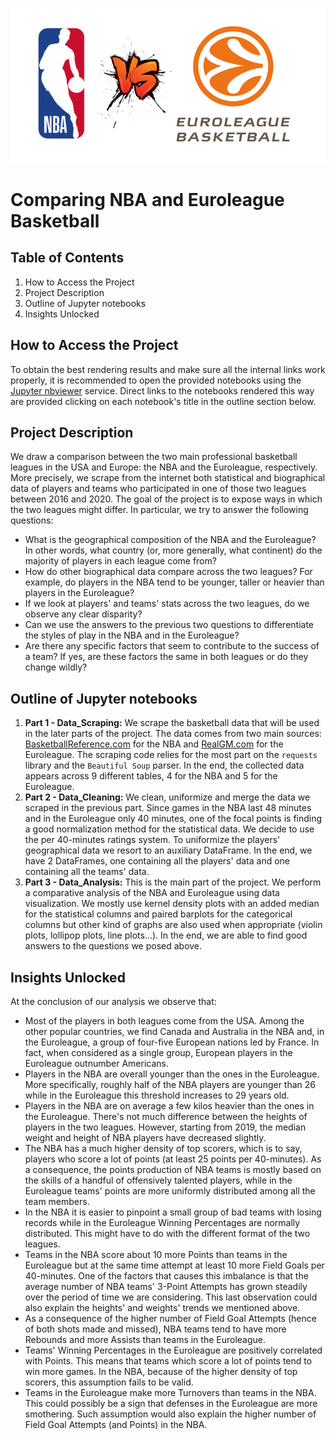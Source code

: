 ![Cover](images/cover_image.png)

# Comparing NBA and Euroleague Basketball

## Table of Contents
1. How to Access the Project
2. Project Description
3. Outline of Jupyter notebooks
4. Insights Unlocked

## How to Access the Project

To obtain the best rendering results and make sure all the internal links work properly, it is recommended to open the provided notebooks using the [Jupyter nbviewer](https://nbviewer.org/) service. Direct links to the notebooks rendered this way are provided clicking on each notebook's title in the outline section below.

## Project Description

We draw a comparison between the two main professional basketball leagues in the USA and Europe: the NBA and the Euroleague, respectively. More precisely, we scrape from the internet both statistical and biographical data of players and teams who participated in one of those two leagues between 2016 and 2020. The goal of the project is to expose ways in which the two leagues might differ. In particular, we try to answer the following questions:

- What is the geographical composition of the NBA and the Euroleague? In other words, what country (or, more generally, what continent) do the majority of players in each league come from?
- How do other biographical data compare across the two leagues? For example, do players in the NBA tend to be younger, taller or heavier than players in the Euroleague?
- If we look at players' and teams' stats across the two leagues, do we observe any clear disparity? 
- Can we use the answers to the previous two questions to differentiate the styles of play in the NBA and in the Euroleague? 
- Are there any specific factors that seem to contribute to the success of a team? If yes, are these factors the same in both leagues or do they change wildly?

## Outline of Jupyter notebooks

1. **Part 1 - Data_Scraping:** We scrape the basketball data that will be used in the later parts of the project. The data comes from two main sources: [BasketballReference.com](https://www.basketball-reference.com/) for the NBA and [RealGM.com](https://basketball.realgm.com/international/league/1/Euroleague/home) for the Euroleague. The scraping code relies for the most part on the `requests` library and the `Beautiful Soup` parser. In the end, the collected data appears across 9 different tables, 4 for the NBA and 5 for the Euroleague.
2. **Part 2 - Data_Cleaning:** We clean, uniformize and merge the data we scraped in the previous part. Since games in the NBA last 48 minutes and in the Euroleague only 40 minutes, one of the focal points is finding a good normalization method for the statistical data. We decide to use the per 40-minutes ratings system. To uniformize the players' geographical data we resort to an auxiliary DataFrame. In the end, we have 2 DataFrames, one containing all the players' data and one containing all the teams' data.    
3. **Part 3 - Data_Analysis:** This is the main part of the project. We perform a comparative analysis of the NBA and Euroleague using data visualization. We mostly use kernel density plots with an added median for the statistical columns and paired barplots for the categorical columns but other kind of graphs are also used when appropriate (violin plots, lollipop plots, line plots...). In the end, we are able to find good answers to the questions we posed above.

## Insights Unlocked

At the conclusion of our analysis we observe that:
- Most of the players in both leagues come from the USA. Among the other popular countries, we find Canada and Australia in the NBA and, in the Euroleague, a group of four-five European nations led by France. In fact, when considered as a single group, European players in the Euroleague outnumber Americans.    
- Players in the NBA are overall younger than the ones in the Euroleague. More specifically, roughly half of the NBA players are younger than 26 while in the Euroleague this threshold increases to 29 years old.
- Players in the NBA are on average a few kilos heavier than the ones in the Euroleague. There's not much difference between the heights of players in the two leagues. However, starting from 2019, the median weight and height of NBA players have decreased slightly.  
- The NBA has a much higher density of top scorers, which is to say, players who score a lot of points (at least 25 points per 40-minutes). As a consequence, the points production of NBA teams is mostly based on the skills of a handful of offensively talented players, while in the Euroleague teams' points are more uniformly distributed among all the team members.
- In the NBA it is easier to pinpoint a small group of bad teams with losing records while in the Euroleague Winning Percentages are normally distributed. This might have to do with the different format of the two leagues.    
- Teams in the NBA score about 10 more Points than teams in the Euroleague but at the same time attempt at least 10 more Field Goals per 40-minutes. One of the factors that causes this imbalance is that the average number of NBA teams' 3-Point Attempts has grown steadily over the period of time we are considering. This last observation could also explain the heights' and weights' trends we mentioned above.  
- As a consequence of the higher number of Field Goal Attempts (hence of both shots made and missed), NBA teams tend to have more Rebounds and more Assists than teams in the Euroleague. 
- Teams' Winning Percentages in the Euroleague are positively correlated with Points. This means that teams which score a lot of points tend to win more games. In the NBA, because of the higher density of top scorers, this assumption fails to be valid.
- Teams in the Euroleague make more Turnovers than teams in the NBA. This could possibly be a sign that defenses in the Euroleague are more smothering. Such assumption would also explain the higher number of Field Goal Attempts (and Points) in the NBA.   
